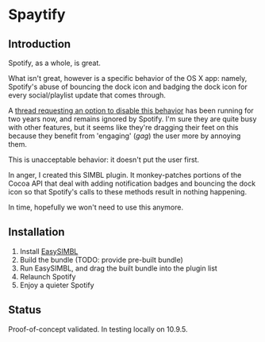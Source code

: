 # Spaytify

## Introduction
Spotify, as a whole, is great. 

What isn't great, however is a specific behavior of the OS X app: namely, Spotify's abuse of bouncing the dock icon and badging the dock icon for every social/playlist update that comes through.

A [thread requesting an option to disable this behavior](https://community.spotify.com/t5/Spotify-Ideas/Let-users-turn-off-some-or-all-desktop-notifications-e-g-quot/idi-p/132114) has been running for two years now, and remains ignored by Spotify. I'm sure they are quite busy with other features, but it seems like they're dragging their feet on this because they benefit from 'engaging' (*gag*) the user more by annoying them.

This is unacceptable behavior: it doesn't put the user first.

In anger, I created this SIMBL plugin. It monkey-patches portions of the Cocoa API that deal with adding notification badges and bouncing the dock icon so that Spotify's calls to these methods result in nothing happening.

In time, hopefully we won't need to use this anymore.

## Installation

1. Install [EasySIMBL](https://github.com/norio-nomura/EasySIMBL)
2. Build the bundle (TODO: provide pre-built bundle)
3. Run EasySIMBL, and drag the built bundle into the plugin list
4. Relaunch Spotify
5. Enjoy a quieter Spotify

## Status
Proof-of-concept validated. In testing locally on 10.9.5.
